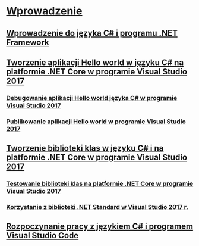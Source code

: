 # [Wprowadzenie](index.md)
## [Wprowadzenie do języka C# i programu .NET Framework](introduction-to-the-csharp-language-and-the-net-framework.md)
## [Tworzenie aplikacji Hello world w języku C# na platformie .NET Core w programie Visual Studio 2017](../../core/tutorials/with-visual-studio.md)
### [Debugowanie aplikacji Hello world języka C# w programie Visual Studio 2017](../../core/tutorials/debugging-with-visual-studio.md)
### [Publikowanie aplikacji Hello world w programie Visual Studio 2017](../../core/tutorials/publishing-with-visual-studio.md)
## [Tworzenie biblioteki klas w języku C# i na platformie .NET Core w programie Visual Studio 2017](../../core/tutorials/library-with-visual-studio.md)
### [Testowanie biblioteki klas na platformie .NET Core w programie Visual Studio 2017](../../core/tutorials/testing-library-with-visual-studio.md)
### [Korzystanie z biblioteki .NET Standard w Visual Studio 2017 r.](../../core/tutorials/consuming-library-with-visual-studio.md)
## [Rozpoczynanie pracy z językiem C# i programem Visual Studio Code](../../core/tutorials/with-visual-studio-code.md)
